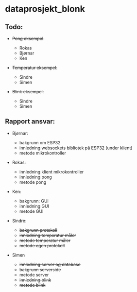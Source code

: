 # dataprosjekt_blonk

## Todo:
* ~~Pong eksempel~~: 
	* Rokas
	* Bjørnar
	* Ken

* ~~Temperatur eksempel~~: 
	* Sindre
	* Simen

* ~~Blink eksempel~~:
	* Sindre
	* Simen

## Rapport ansvar:
* Bjørnar: 
	* bakgrunn om ESP32 
	* innledning websockets bibliotek på ESP32 (under klient)
	* metode mikrokontroller

* Rokas: 
	* innledning klient mikrokontroller
	* innledning pong
	* metode pong

* Ken:
	* bakgrunn: GUI
	* innledning GUI
	* metode GUI

* Sindre:
	* ~~bakgrunn protokoll~~
	* ~~innledning temperatur måler~~
	* ~~metode temperatur måler~~
	* ~~metode egen protokoll~~

* Simen
	* ~~innledning server og database~~
	* ~~bakgrunn serverside~~
	* metode server
	* ~~innledning blink~~
	* ~~metode blink~~

